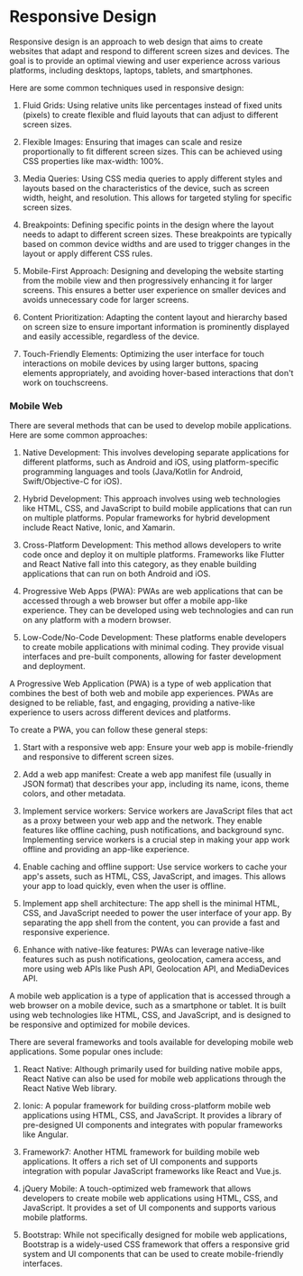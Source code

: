 # Responsive Design

Responsive design is an approach to web design that aims to create websites that adapt and respond to different screen sizes and devices. The goal is to provide an optimal viewing and user experience across various platforms, including desktops, laptops, tablets, and smartphones.

Here are some common techniques used in responsive design:

1. Fluid Grids: Using relative units like percentages instead of fixed units (pixels) to create flexible and fluid layouts that can adjust to different screen sizes.

2. Flexible Images: Ensuring that images can scale and resize proportionally to fit different screen sizes. This can be achieved using CSS properties like max-width: 100%.

3. Media Queries: Using CSS media queries to apply different styles and layouts based on the characteristics of the device, such as screen width, height, and resolution. This allows for targeted styling for specific screen sizes.

4. Breakpoints: Defining specific points in the design where the layout needs to adapt to different screen sizes. These breakpoints are typically based on common device widths and are used to trigger changes in the layout or apply different CSS rules.

5. Mobile-First Approach: Designing and developing the website starting from the mobile view and then progressively enhancing it for larger screens. This ensures a better user experience on smaller devices and avoids unnecessary code for larger screens.

6. Content Prioritization: Adapting the content layout and hierarchy based on screen size to ensure important information is prominently displayed and easily accessible, regardless of the device.

7. Touch-Friendly Elements: Optimizing the user interface for touch interactions on mobile devices by using larger buttons, spacing elements appropriately, and avoiding hover-based interactions that don't work on touchscreens.

### Mobile Web

There are several methods that can be used to develop mobile applications. Here are some common approaches:

1. Native Development: This involves developing separate applications for different platforms, such as Android and iOS, using platform-specific programming languages and tools (Java/Kotlin for Android, Swift/Objective-C for iOS).

2. Hybrid Development: This approach involves using web technologies like HTML, CSS, and JavaScript to build mobile applications that can run on multiple platforms. Popular frameworks for hybrid development include React Native, Ionic, and Xamarin.

3. Cross-Platform Development: This method allows developers to write code once and deploy it on multiple platforms. Frameworks like Flutter and React Native fall into this category, as they enable building applications that can run on both Android and iOS.

4. Progressive Web Apps (PWA): PWAs are web applications that can be accessed through a web browser but offer a mobile app-like experience. They can be developed using web technologies and can run on any platform with a modern browser.

5. Low-Code/No-Code Development: These platforms enable developers to create mobile applications with minimal coding. They provide visual interfaces and pre-built components, allowing for faster development and deployment.

A Progressive Web Application (PWA) is a type of web application that combines the best of both web and mobile app experiences. PWAs are designed to be reliable, fast, and engaging, providing a native-like experience to users across different devices and platforms.

To create a PWA, you can follow these general steps:

1. Start with a responsive web app: Ensure your web app is mobile-friendly and responsive to different screen sizes.

2. Add a web app manifest: Create a web app manifest file (usually in JSON format) that describes your app, including its name, icons, theme colors, and other metadata.

3. Implement service workers: Service workers are JavaScript files that act as a proxy between your web app and the network. They enable features like offline caching, push notifications, and background sync. Implementing service workers is a crucial step in making your app work offline and providing an app-like experience.

4. Enable caching and offline support: Use service workers to cache your app's assets, such as HTML, CSS, JavaScript, and images. This allows your app to load quickly, even when the user is offline.

5. Implement app shell architecture: The app shell is the minimal HTML, CSS, and JavaScript needed to power the user interface of your app. By separating the app shell from the content, you can provide a fast and responsive experience.

6. Enhance with native-like features: PWAs can leverage native-like features such as push notifications, geolocation, camera access, and more using web APIs like Push API, Geolocation API, and MediaDevices API.

A mobile web application is a type of application that is accessed through a web browser on a mobile device, such as a smartphone or tablet. It is built using web technologies like HTML, CSS, and JavaScript, and is designed to be responsive and optimized for mobile devices.

There are several frameworks and tools available for developing mobile web applications. Some popular ones include:

1. React Native: Although primarily used for building native mobile apps, React Native can also be used for mobile web applications through the React Native Web library.

2. Ionic: A popular framework for building cross-platform mobile web applications using HTML, CSS, and JavaScript. It provides a library of pre-designed UI components and integrates with popular frameworks like Angular.

3. Framework7: Another HTML framework for building mobile web applications. It offers a rich set of UI components and supports integration with popular JavaScript frameworks like React and Vue.js.

4. jQuery Mobile: A touch-optimized web framework that allows developers to create mobile web applications using HTML, CSS, and JavaScript. It provides a set of UI components and supports various mobile platforms.

5. Bootstrap: While not specifically designed for mobile web applications, Bootstrap is a widely-used CSS framework that offers a responsive grid system and UI components that can be used to create mobile-friendly interfaces.


